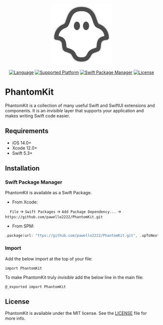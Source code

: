 <p align="center">
<img src="Resources/logo.svg" alt="PhantomKit logo" height=200>
</p>
<p align="center">
  <a href="https://github.com/pawello2222/PhantomKit"><img src="https://img.shields.io/badge/language-swift-orange.svg" alt="Language"></a>
  <a href="https://github.com/pawello2222/PhantomKit"><img src="https://img.shields.io/badge/platform-iOS-lightgrey" alt="Supported Platform"></a>
  <a href="https://github.com/pawello2222/PhantomKit"><img src="https://img.shields.io/badge/SPM-compatible-brightgreen.svg" alt="Swift Package Manager"></a>
  <a href="https://github.com/pawello2222/PhantomKit"><img src="https://img.shields.io/badge/license-MIT-blue.svg" alt="License"></a>
</p>

# PhantomKit

PhantomKit is a collection of many useful Swift and SwiftUI extensions and components. It is an _invisible_ layer that supports your application and makes writing Swift code easier.

## Requirements
* iOS 14.0+
* Xcode 12.0+
* Swift 5.3+

## Installation

### Swift Package Manager

PhantomKit is available as a Swift Package.

- From Xcode:

    `File` -> `Swift Packages` -> `Add Package Dependency...` -> `https://github.com/pawello2222/PhantomKit.git`

- From SPM:

```swift
.package(url: "ttps://github.com/pawello2222/PhantomKit.git", .upToNextMajor(from: "1.0.0"))
```

### Import

Add the below import at the top of your file:
```
import PhantomKit
```

To make PhantomKit truly _invisible_ add the below line in the main file:
```
@_exported import PhantomKit
```

## License

PhantomKit is available under the MIT license. See the [LICENSE](https://github.com/pawello2222/PhantomKit/LICENSE) file for more info.
